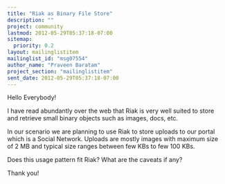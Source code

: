 ```yaml
---
title: "Riak as Binary File Store"
description: ""
project: community
lastmod: 2012-05-29T05:37:18-07:00
sitemap:
  priority: 0.2
layout: mailinglistitem
mailinglist_id: "msg07554"
author_name: "Praveen Baratam"
project_section: "mailinglistitem"
sent_date: 2012-05-29T05:37:18-07:00
---
```



Hello Everybody!

I have read abundantly over the web that Riak is very well suited to store
and retrieve small binary objects such as images, docs, etc.

In our scenario we are planning to use Riak to store uploads to our portal
which is a Social Network. Uploads are mostly images with maximum size of 2
MB and typical size ranges between few KBs to few 100 KBs.

Does this usage pattern fit Riak? What are the caveats if any?

Thank you!
